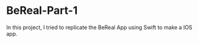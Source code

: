 # BeReal-Part-1
In this project, I tried to replicate the BeReal App using Swift to make a IOS app.
